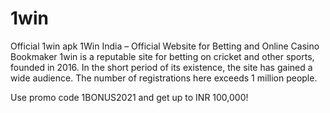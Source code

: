 # 1win
Official 1win apk 
1Win India – Official Website for Betting and Online Casino
Bookmaker 1win is a reputable site for betting on cricket and other sports, founded in 2016. In the short period of its existence, the site has gained a wide audience. The number of registrations here exceeds 1 million people.

Use promo code 1BONUS2021 and get up to INR 100,000!

